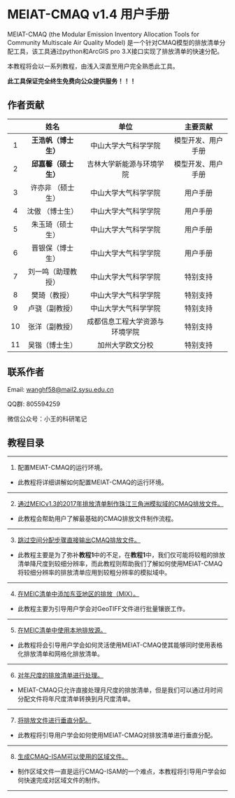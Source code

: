 # MEIAT-CMAQ v1.4 用户手册

MEIAT-CMAQ (the Modular Emission Inventory Allocation Tools for Community Multiscale Air Quality Model) 是一个针对CMAQ模型的排放清单分配工具，该工具通过python和ArcGIS pro 3.X接口实现了排放清单的快速分配。

本教程将会以一系列教程，由浅入深直至用户完全熟悉此工具。

**此工具保证完全终生免费向公众提供服务！！！**

## 作者贡献

|      |       姓名       |                     单位                     |   主要贡献   |
|:----:|:---------------:|:--------------------------------------------:|:--------:|
|  1   |   **王浩帆（博士生）**  |           中山大学大气科学学院           |   模型开发、用户手册  |
|  2   |   **邱嘉馨（硕士生）**  |           吉林大学新能源与环境学院       |   模型开发、用户手册  |
|  3   | 许亦非 （硕士生） |中山大学大气科学学院|用户手册|
|  4   | 沈傲 （博士生） |中山大学大气科学学院|用户手册|
|  5   |朱玉琦（硕士生）|中山大学大气科学学院|用户手册|
|  6   | 晋银保（博士生）|中山大学大气科学学院|用户手册|
|  7   | 刘一鸣（助理教授） |           中山大学大气科学学院           |   特别支持    |
|  8   |   樊琦（教授）     |           中山大学大气科学学院           |   特别支持    |
|   9  |   卢骁（副教授）   |           中山大学大气科学学院           |   特别支持    |
|   10 |   张洋（副教授）   | 成都信息工程大学资源与环境学院        |   特别支持    |
|  11  |   吴锴（博士生）   |           加州大学欧文分校           |   特别支持    |

## 联系作者

Email: wanghf58@mail2.sysu.edu.cn

QQ群: 805594259

微信公众号：小王的科研笔记

## 教程目录

--------------

1. 配置MEIAT-CMAQ的运行环境。

* 此教程将详细讲解如何配置MEIAT-CMAQ的运行环境。

--------------

2. [通过MEICv1.3的2017年排放清单制作珠江三角洲模拟域的CMAQ排放文件。](Doc/adopt_meic_for_prd_emission_file_cn.md)

* 此教程会帮助用户了解最基础的CMAQ排放文件制作流程。

--------------

3. [跳过空间分配步骤直接输出CMAQ排放文件。](Doc/how_to_treat_the_emssion_which_resolution_is_fine_cn.md)

* 此教程主要是为了弥补**教程1**中的不足，在**教程1**中，我们仅可能将较粗的排放清单降尺度到较细分辨率，而此教程则帮助我们了解如何使用MEIAT-CMAQ将较细分辨率的排放清单应用到较粗分辨率的模拟域中。

--------------

4. [在MEIC清单中添加东亚地区的排放（MIX）。](Doc/how_to_combine_meic_and_mix_cn.md)

* 此教程主要为引导用户学会对GeoTIFF文件进行批量镶嵌工作。

--------------

5. [在MEIC清单中使用本地排放源。](Doc/adopt_local_emission_to_meic_cn.md)

* 此教程将会引导用户学会如何灵活使用MEIAT-CMAQ使其能够同时使用表格化排放清单和网格化排放清单。

--------------

6. [对年尺度的排放清单进行处理。](Doc/how_to_treat_the_yearly_emission_cn.md)

* MEIAT-CMAQ只允许直接处理月尺度的排放清单，但是我们可以通过月时间分配文件将年尺度清单转换到月尺度清单。

--------------

7. [将排放文件进行垂直分配。](Doc/how_to_do_vertical_allocation_cn.md)

* 此教程将引导用户学会如何使用MEIAT-CMAQ对排放清单进行垂直分配。

--------------

8. [生成CMAQ-ISAM可以使用的区域文件。](Doc/how_to_use_shapefile_for_mask_cn.md)

* 制作区域文件一直是运行CMAQ-ISAM的一个难点，本教程将引导用户学会如何快速完成对区域文件的制作。

--------------








